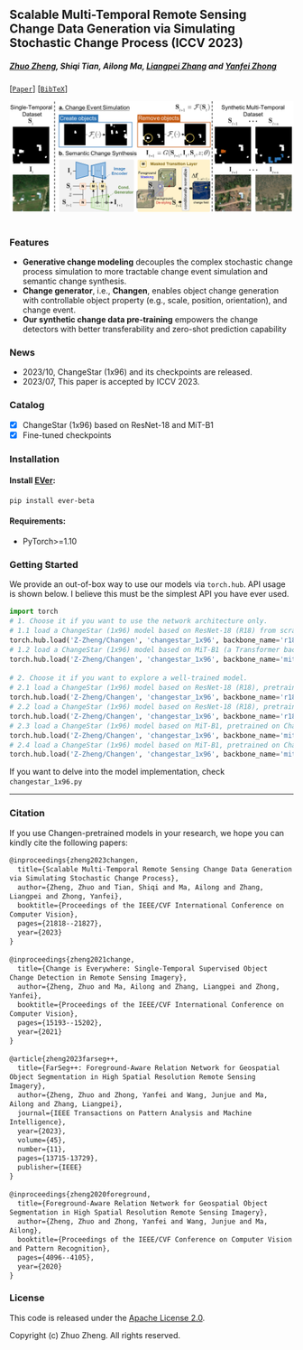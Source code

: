 ## Scalable Multi-Temporal Remote Sensing Change Data Generation via Simulating Stochastic Change Process (ICCV 2023)

<h5 align="left"><a href="http://zhuozheng.top/">Zhuo Zheng</a>, Shiqi Tian, Ailong Ma, <a href="http://www.lmars.whu.edu.cn/prof_web/zhangliangpei/rs/index.html">Liangpei Zhang</a> and <a href="http://rsidea.whu.edu.cn/">Yanfei Zhong</a></h5>

[[`Paper`](https://arxiv.org/abs/2309.17031)] [[`BibTeX`](#Citation)]

<div align="center">
  <img src="https://github.com/Z-Zheng/images_repo/raw/master/Changen1.png"><br><br>
</div>

### Features

- **Generative change modeling** decouples the complex stochastic change process simulation to more tractable change event simulation and semantic change synthesis.
- **Change generator**, i.e., **Changen**, enables object change generation with controllable object property (e.g., scale,
position, orientation), and change event.
- **Our synthetic change data pre-training** empowers the change detectors with better transferability and zero-shot
prediction capability

### News
- 2023/10, ChangeStar (1x96) and its checkpoints are released.
- 2023/07, This paper is accepted by ICCV 2023.

### Catalog

- [x] ChangeStar (1x96) based on ResNet-18 and MiT-B1
- [x] Fine-tuned checkpoints

### Installation
#### Install [EVer](https://github.com/Z-Zheng/ever):
```bash
pip install ever-beta
```

#### Requirements:
- PyTorch>=1.10

### Getting Started

We provide an out-of-box way to use our models via ```torch.hub```.
API usage is shown below. I believe this must be the simplest API you have ever used.
```python
import torch
# 1. Choose it if you want to use the network architecture only.
# 1.1 load a ChangeStar (1x96) model based on ResNet-18 (R18) from scratch
torch.hub.load('Z-Zheng/Changen', 'changestar_1x96', backbone_name='r18', force_reload=True)
# 1.2 load a ChangeStar (1x96) model based on MiT-B1 (a Transformer backbone) from scratch
torch.hub.load('Z-Zheng/Changen', 'changestar_1x96', backbone_name='mitb1', force_reload=True)

# 2. Choose it if you want to explore a well-trained model.
# 2.1 load a ChangeStar (1x96) model based on ResNet-18 (R18), pretrained on Changen-90k, fine-tuned on LEVIR-CD train set.
torch.hub.load('Z-Zheng/Changen', 'changestar_1x96', backbone_name='r18', pretrained=True, dataset_name='levircd', force_reload=True)
# 2.2 load a ChangeStar (1x96) model based on ResNet-18 (R18), pretrained on Changen-90k, fine-tuned on S2Looking train set.
torch.hub.load('Z-Zheng/Changen', 'changestar_1x96', backbone_name='r18', pretrained=True, dataset_name='s2looking', force_reload=True)
# 2.3 load a ChangeStar (1x96) model based on MiT-B1, pretrained on Changen-90k, fine-tuned on LEVIR-CD train set.
torch.hub.load('Z-Zheng/Changen', 'changestar_1x96', backbone_name='mitb1', pretrained=True, dataset_name='levircd', force_reload=True)
# 2.4 load a ChangeStar (1x96) model based on MiT-B1, pretrained on Changen-90k, fine-tuned on S2Looking train set.
torch.hub.load('Z-Zheng/Changen', 'changestar_1x96', backbone_name='mitb1', pretrained=True, dataset_name='s2looking', force_reload=True)
```
If you want to delve into the model implementation, check ```changestar_1x96.py```

---------------------




### <a name="Citation"></a>Citation
If you use Changen-pretrained models in your research, we hope you can kindly cite the following papers:
```text
@inproceedings{zheng2023changen,
  title={Scalable Multi-Temporal Remote Sensing Change Data Generation via Simulating Stochastic Change Process},
  author={Zheng, Zhuo and Tian, Shiqi and Ma, Ailong and Zhang, Liangpei and Zhong, Yanfei},
  booktitle={Proceedings of the IEEE/CVF International Conference on Computer Vision},
  pages={21818--21827},
  year={2023}
}

@inproceedings{zheng2021change,
  title={Change is Everywhere: Single-Temporal Supervised Object Change Detection in Remote Sensing Imagery},
  author={Zheng, Zhuo and Ma, Ailong and Zhang, Liangpei and Zhong, Yanfei},
  booktitle={Proceedings of the IEEE/CVF International Conference on Computer Vision},
  pages={15193--15202},
  year={2021}
}

@article{zheng2023farseg++,
  title={FarSeg++: Foreground-Aware Relation Network for Geospatial Object Segmentation in High Spatial Resolution Remote Sensing Imagery},
  author={Zheng, Zhuo and Zhong, Yanfei and Wang, Junjue and Ma, Ailong and Zhang, Liangpei},
  journal={IEEE Transactions on Pattern Analysis and Machine Intelligence},
  year={2023},
  volume={45},
  number={11},
  pages={13715-13729},
  publisher={IEEE}
}

@inproceedings{zheng2020foreground,
  title={Foreground-Aware Relation Network for Geospatial Object Segmentation in High Spatial Resolution Remote Sensing Imagery},
  author={Zheng, Zhuo and Zhong, Yanfei and Wang, Junjue and Ma, Ailong},
  booktitle={Proceedings of the IEEE/CVF Conference on Computer Vision and Pattern Recognition},
  pages={4096--4105},
  year={2020}
}
```

### License
This code is released under the [Apache License 2.0](https://github.com/Z-Zheng/ChangeStar/blob/master/LICENSE).

Copyright (c) Zhuo Zheng. All rights reserved.
